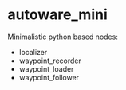 # autoware_mini

Minimalistic python based nodes:
* localizer
* waypoint_recorder
* waypoint_loader
* waypoint_follower